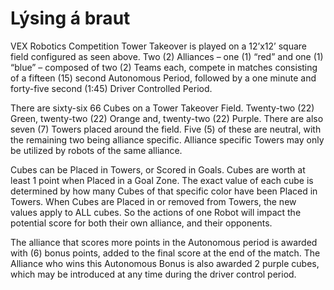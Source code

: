 # Lýsing á braut

VEX Robotics Competition Tower Takeover is played on a 12’x12’ square field configured as seen above. Two (2) Alliances – one (1) “red” and
one (1) “blue” – composed of two (2) Teams each, compete in matches consisting of a fifteen (15) second Autonomous Period, followed by a 
one minute and forty-five second (1:45) Driver Controlled Period.

There are sixty-six 66 Cubes on a Tower Takeover Field. Twenty-two (22) Green, twenty-two (22) Orange and, twenty-two (22) Purple. There 
are also seven (7) Towers placed around the field. Five (5) of these are neutral, with the remaining two being alliance specific. Alliance 
specific Towers may only be utilized by robots of the same alliance.


Cubes can be Placed in Towers, or Scored in Goals. Cubes are worth at least 1 point when Placed in a Goal Zone. The exact value of each 
cube is determined by how many Cubes of that specific color have been Placed in Towers. When Cubes are Placed in or removed from Towers, 
the new values apply to ALL cubes. So the actions of one Robot will impact the potential score for both their own alliance, and their 
opponents.


The alliance that scores more points in the Autonomous period is awarded with (6) bonus points, added to the final score at the end of the 
match. The Alliance who wins this Autonomous Bonus is also awarded 2 purple cubes, which may be introduced at any time during the driver 
control period.


